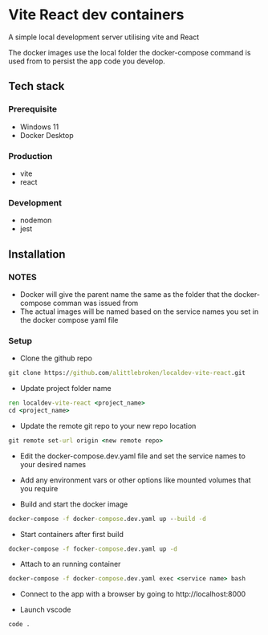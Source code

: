 # Vite React dev containers
A simple local development server utilising vite and React

The docker images use the local folder the docker-compose command 
is used from to persist the app code you develop.

## Tech stack

### Prerequisite
- Windows 11
- Docker Desktop

### Production
- vite
- react

### Development
- nodemon
- jest

## Installation

### NOTES
- Docker will give the parent name the same as the folder that the docker-compose comman was issued from
- The actual images will be named based on the service names you set in the docker compose yaml file

### Setup

- Clone the github repo
```cmd
git clone https://github.com/alittlebroken/localdev-vite-react.git
```

- Update project folder name
```cmd
ren localdev-vite-react <project_name>
cd <project_name>
```

- Update the remote git repo to your new repo location
```cmd
git remote set-url origin <new remote repo>
```

- Edit the docker-compose.dev.yaml file and set the service names to your desired names
- Add any environment vars or other options like mounted volumes that you require

- Build and start the docker image
```cmd
docker-compose -f docker-compose.dev.yaml up --build -d
```

- Start containers after first build
```cmd
docker-compose -f focker-compose.dev.yaml up -d
```

- Attach to an running container
```cmd
docker-compose -f docker-compose.dev.yaml exec <service name> bash
```

- Connect to the app with a browser by going to http://localhost:8000

- Launch vscode
```cmd
code .
```